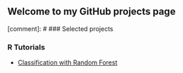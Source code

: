 ## Welcome to my GitHub projects page


[comment]: # ### Selected projects

### R Tutorials

- [Classification with Random Forest](./markdown_files/RF.rmd) 
